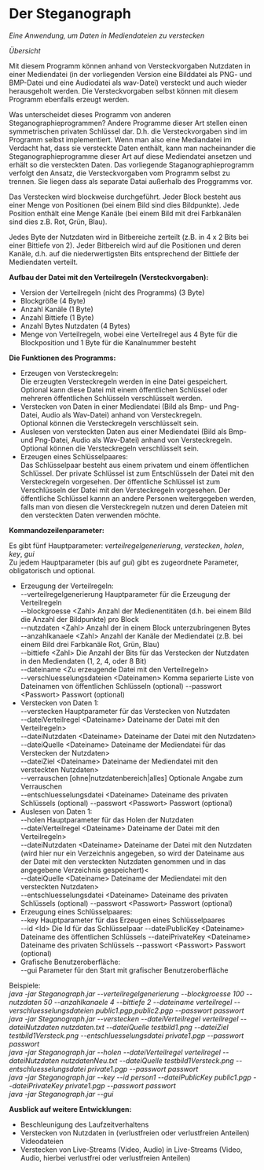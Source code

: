 <h1>Der Steganograph</h1>

*Eine Anwendung, um Daten in Mediendateien zu verstecken*

*Übersicht*

Mit diesem Programm können anhand von Versteckvorgaben Nutzdaten in einer Mediendatei (in der vorliegenden Version eine Bilddatei als PNG- und BMP-Datei und eine Audiodatei als wav-Datei) versteckt und auch wieder herausgeholt werden.
Die Versteckvorgaben selbst können mit diesem Programm ebenfalls erzeugt werden.

Was unterscheidet dieses Programm von anderen Steganographieprogrammen?
Andere Programme dieser Art stellen einen symmetrischen privaten Schlüssel dar. D.h. die Versteckvorgaben sind im Programm selbst implementiert.
Wenn man also eine Mediandatei im Verdacht hat, dass sie versteckte Daten enthält, kann man nacheinander die Steganographieprogramme dieser Art auf diese Mediendatei ansetzen und erhält so die versteckten Daten.
Das vorliegende Staganographieprogramm verfolgt den Ansatz, die Versteckvorgaben vom Programm selbst zu trennen.
Sie liegen dass als separate Datai außerhalb des Proggramms vor.

Das Verstecken wird blockweise durchgeführt. Jeder Block besteht aus einer Menge von Positionen (bei einem Bild sind dies Bildpunkte).
Jede Position enthält eine Menge Kanäle (bei einem Bild mit drei Farbkanälen sind dies z.B. Rot, Grün, Blau).

Jedes Byte der Nutzdaten wird in Bitbereiche zerteilt (z.B. in 4 x 2 Bits bei einer Bittiefe von 2). Jeder Bitbereich wird auf die Positionen und deren Kanäle, d.h. auf die niederwertigsten Bits entsprechend der Bittiefe der Mediendaten verteilt.

<b>Aufbau der Datei mit den Verteilregeln (Versteckvorgaben):</b>

<ul>
<li>Version der Verteilregeln (nicht des Programms) (3 Byte)</li>
<li>Blockgröße (4 Byte)</li>
<li>Anzahl Kanäle (1 Byte)</li>
<li>Anzahl Bittiefe (1 Byte)</li>
<li>Anzahl Bytes Nutzdaten (4 Bytes)</li>
<li>Menge von Verteilregeln, wobei eine Verteilregel aus 4 Byte für die Blockposition und 1 Byte für die Kanalnummer besteht</li>
</ul>

<b>Die Funktionen des Programms:</b><br>

<ul>
<li>Erzeugen von Versteckregeln:<br>
Die erzeugten Versteckregeln werden in eine Datei gespeichert.<br>
Optional kann diese Datei mit einem öffentlichen Schlüssel oder mehreren öffentlichen Schlüsseln verschlüsselt werden.</li>
<li>Verstecken von Daten in einer Mediendatei (Bild als Bmp- und Png-Datei, Audio als Wav-Datei) anhand von Versteckregeln.<br>
Optional können die Versteckregeln verschlüsselt sein.</li>
<li>Auslesen von versteckten Daten aus einer Mediendatei (Bild als Bmp- und Png-Datei, Audio als Wav-Datei) anhand von Versteckregeln.<br>
Optional können die Versteckregeln verschlüsselt sein.</li>
<li>Erzeugen eines Schlüsselpaares:<br>
Das Schlüsselpaar besteht aus einem privatem und einem öffentlichen Schlüssel.
Der private Schlüssel ist zum Entschlüsseln der Datei mit den Versteckregeln vorgesehen.
Der öffentliche Schlüssel ist zum Verschlüsseln der Datei mit den Versteckregeln vorgesehen.
Der öffentliche Schlüssel kannn an andere Personen weitergegeben werden,
falls man von diesen die Versteckregeln nutzen und deren Dateien mit den versteckten Daten verwenden möchte.</li>
</ul>

<b>Kommandozeilenparameter:</b><br>

Es gibt fünf Hauptparameter: <i>verteilregelgenerierung</i>, <i>verstecken</i>, <i>holen</i>, <i>key</i>, <i>gui</i><br>
Zu jedem Hauptparameter (bis auf <i>gui</i>) gibt es zugeordnete Parameter, obligatorisch und optional.<br>

<ul>
<li>Erzeugung der Verteilregeln:<br>
--verteilregelgenerierung Hauptparameter für die Erzeugung der Verteilregeln<br>
--blockgroesse &lt;Zahl> Anzahl der Medienentitäten (d.h. bei einem Bild die Anzahl der Bildpunkte) pro Block<br>
--nutzdaten &lt;Zahl> Anzahl der in einem Block unterzubringenen Bytes<br>
--anzahlkanaele &lt;Zahl> Anzahl der Kanäle der Mediendatei (z.B. bei einem Bild drei Farbkanäle Rot, Grün, Blau)<br>
--bittiefe &lt;Zahl> Die Anzahl der Bits für das Verstecken der Nutzdaten in den Mediendaten (1, 2, 4, oder 8 Bit)<br>
--dateiname &lt;Zu erzeugende Datei mit den Verteilregeln><br>
--verschluesselungsdateien &lt;Dateinamen> Komma separierte Liste von Dateinamen von öffentlichen Schlüsseln (optional)
--passwort &lt;Passwort> Passwort (optional)</li>
<li>Verstecken von Daten 1:<br>
--verstecken Hauptparameter für das Verstecken von Nutzdaten<br>
--dateiVerteilregel &lt;Dateiname> Dateiname der Datei mit den Verteilregeln><br>
--dateiNutzdaten &lt;Dateiname> Dateiname der Datei mit den Nutzdaten><br>
--dateiQuelle &lt;Dateiname> Dateiname der Mediendatei für das Verstecken der Nutzdaten><br>
--dateiZiel &lt;Dateiname> Dateiname der Mediendatei mit den versteckten Nutzdaten><br>
--verrauschen [ohne|nutzdatenbereich|alles] Optionale Angabe zum Verrauschen<br>
--entschluesselungsdatei &lt;Dateiname> Dateiname des privaten Schlüssels (optional)
--passwort &lt;Passwort> Passwort (optional)</li>
<li>Auslesen von Daten 1:<br>
--holen Hauptparameter für das Holen der Nutzdaten<br>
--dateiVerteilregel &lt;Dateiname> Dateiname der Datei mit den Verteilregeln><br>
--dateiNutzdaten &lt;Dateiname> Dateiname der Datei mit den Nutzdaten (wird hier nur ein Verzeichnis angegeben, so wird der Dateiname aus der Datei mit den versteckten Nutzdaten genommen und in das angegebene Verzeichnis gespeichert)<<br>
--dateiQuelle &lt;Dateiname> Dateiname der Mediendatei mit den versteckten Nutzdaten><br>
--entschluesselungsdatei &lt;Dateiname> Dateiname des privaten Schlüssels (optional)
--passwort &lt;Passwort> Passwort (optional)</li>
<li>Erzeugung eines Schlüsselpaares:<br>
--key Hauptparameter für das Erzeugen eines Schlüsselpaares<br>
--id &lt;Id> Die Id für das Schlüsselpaar
--dateiPublicKey &lt;Dateiname> Dateiname des öffentlichen Schlüssels
--dateiPrivateKey &lt;Dateiname> Dateiname des privaten Schlüssels
--passwort &lt;Passwort> Passwort (optional)</li>
<li>Grafische Benutzeroberfläche:</li>
--gui Parameter für den Start mit grafischer Benutzeroberfläche
</ul>

Beispiele:<br>
<i>java -jar Steganograph.jar --verteilregelgenerierung --blockgroesse 100 --nutzdaten 50  --anzahlkanaele 4 --bittiefe 2 --dateiname verteilregel --verschluesselungsdateien public1.pgp,public2.pgp --passwort passwort</i><br>
<i>java -jar Steganograph.jar --verstecken --dateiVerteilregel verteilregel --dateiNutzdaten nutzdaten.txt --dateiQuelle testbild1.png --dateiZiel testbild1Versteck.png --entschluesselungsdatei private1.pgp --passwort passwort</i><br>
<i>java -jar Steganograph.jar --holen --dateiVerteilregel verteilregel --dateiNutzdaten nutzdatenNeu.txt --dateiQuelle testbild1Versteck.png --entschluesselungsdatei private1.pgp --passwort passwort</i><br>
<i>java -jar Steganograph.jar --key --id person1 --dateiPublicKey public1.pgp  --dateiPrivateKey private1.pgp --passwort passwort</i><br>
<i>java -jar Steganograph.jar --gui</i><br>

<b>Ausblick auf weitere Entwicklungen:</b>
<ul>
<li>Beschleunigung des Laufzeitverhaltens</li>
<li>Verstecken von Nutzdaten in (verlustfreien oder verlustfreien Anteilen) Videodateien</li>
<li>Verstecken von Live-Streams (Video, Audio) in Live-Streams (Video, Audio, hierbei verlustfrei oder verlustfreien Anteilen)</li>
</ul>
